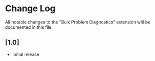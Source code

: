 # Change Log

All notable changes to the "Bulk Problem Diagnostics" extension will be documented in this file.

## [1.0]

- Initial release